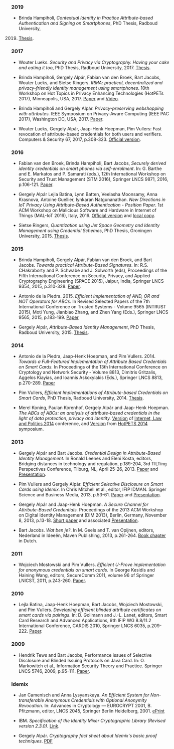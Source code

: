 ### 2019

* Brinda Hampiholi, *Contextual Identity in Practice Attribute-based
Authentication and Signing on Smartphones*, PhD Thesis, Radboud
University,
2019. [Thesis](https://privacybydesign.foundation/pdf/PhD_Thesis_Brinda.pdf).

### 2017

* Wouter Lueks. *Security and Privacy via Cryptography. Having your
  cake and eating it too*, PhD Thesis, Radboud University, 2017. [Thesis](https://wouterlueks.nl/assets/docs/thesis_lueks_def.pdf).

* Brinda Hampiholi, Gergely Alpár, Fabian van den Broek, Bart Jacobs,
  Wouter Lueks, and Sietse Ringers. *IRMA: practical, decentralized and
  privacy-friendly identity management using smartphones*. 10th
  Workshop on Hot Topics in Privacy Enhancing Technologies (HotPETs
  2017), Minneapolis, USA, 2017. [Paper](https://www.cs.ru.nl/~gergely/objects/2017_irma-hotpets.pdf) and [Video](https://www.youtube.com/watch?v=o2f-CTNvXY0&index=63&list=PLWSQygNuIsPf349Bl-ls2T3EelyJA9DS5).

* Brinda Hampiholi and Gergely Alpár. *Privacy-preserving webshopping
  with attributes.* IEEE Symposium on Privacy-Aware Computing (IEEE
  PAC 2017), Washington DC, USA, 2017. [Paper](http://www.cs.ru.nl/~brinda/publications/PAC-paper.pdf).

* Wouter Lueks, Gergely Alpár, Jaap-Henk Hoepman, Pim Vullers: Fast
  revocation of attribute-based credentials for both users and
  verifiers. Computers & Security 67, 2017, p.308-323. [Official
  version](https://doi.org/10.1016/j.cose.2016.11.018).

### 2016

* Fabian van den Broek, Brinda Hampiholi, Bart Jacobs, *Securely
  derived identity credentials on smart phones via self-enrolment*. In:
  G. Barthe and E. Markatos and P. Samarati (eds.), 12th International
  Workshop on Security and Trust Management (STM 2016), Springer LNCS
  9871, 2016, p.106-121. [Paper](http://www.cs.ru.nl/B.Jacobs/PAPERS/STM2016.pdf).

* Gergely Alpár Lejla Batina, Lynn Batten, Veelasha Moonsamy, Anna
  Krasnova, Antoine Guellier, Iynkaran Natgunanathan. *New Directions
  in IoT Privacy Using Attribute-Based Authentication - Position
  Paper*. 1st ACM Workshop on Malicious Software and Hardware in
  Internet of Things (MAL-IoT 2016), Italy, 2016. [Official
  version](http://dl.acm.org/citation.cfm?id=2911710) and [local
  copy](https://www.cs.ru.nl/~gergely/objects/2016_newdirections_acm.pdf).


* Sietse Ringers, *Quantization using Jet Space Geometry and Identity Management using Credential Schemes*, PhD Thesis,
  Groningen University, 2015. [Thesis](https://sietseringers.net/files/thesis.pdf).

### 2015

* Brinda Hampiholi, Gergely Alpár, Fabian van den Broek, and Bart
  Jacobs. *Towards practical Attribute-Based Signatures*. In:
  R.S. CHakraborty and P. Schwabe and J. Solworth (eds), Proceedings
  of the Fifth International Conference on Security, Privacy, and
  Applied Cryptography Engineering (SPACE 2015), Jaipur, India,
  Springer LNCS 9354, 2015, p.310-328. [Paper](http://www.cs.ru.nl/~gergely/objects/2015_ABS_Space.pdf).

* Antonio de la Piedra. 2015. *Efficient Implementation of AND, OR and
  NOT Operators for ABCs.* In Revised Selected Papers of the 7th
  International Conference on Trusted Systems - Volume 9565 (INTRUST
  2015), Moti Yung, Jianbiao Zhang, and Zhen Yang (Eds.),
  Springer LNCS 9565, 2015, p.183-199. [Paper](https://eprint.iacr.org/2015/1117.pdf)

* Gergely Alpár, *Attribute-Based Identity Management*, PhD Thesis,
  Radboud University, 2015. [Thesis](https://www.cs.ru.nl/~gergely/objects/thesis.pdf).

### 2014

* Antonio de la Piedra, Jaap-Henk Hoepman, and Pim
  Vullers. 2014. *Towards a Full-Featured Implementation of Attribute
  Based Credentials on Smart Cards.* In Proceedings of the 13th
  International Conference on Cryptology and Network Security - Volume
  8813, Dimitris Gritzalis, Aggelos Kiayias, and Ioannis Askoxylakis
  (Eds.), Springer LNCS 8813, p.270-289. [Paper](https://eprint.iacr.org/2014/684.pdf)

* Pim Vullers, *Efficient Implementations of Attribute-based
  Credentials on Smart Cards*, PhD Thesis, Radboud University, 2014. [Thesis](http://www.cs.ru.nl/~pim/publications/2014_phd_thesis.pdf).

* Merel Koning, Paulan Korenhof, Gergely Alpár and Jaap-Henk
  Hoepman. *The ABCs of ABCs: an analysis of attribute-based
  credentials in the light of data protection, privacy and identity.*
  [Version](http://www.cs.ru.nl/~gergely/objects/ABCs_IDP.pdf) of
  [Internet, Law and Politics
  2014](http://edcp.uoc.edu/symposia/idp2014/) conference, and
  [Version](http://www.cs.ru.nl/~gergely/objects/ABCs_HotPETS.pdf) from
  [HotPETS 2014](https://www.petsymposium.org/2014/hotpets.php) symposium.

### 2013

* Gergely Alpár and Bart Jacobs. *Credential Design in Attribute-Based
  Identity Management.* In Ronald Leenes and Eleni Kosta, editors,
  Bridging distances in technology and regulation, p.189-204, 3rd
  TILTing Perspectives Conference, Tilburg, NL, April 25-26, 2013.
  [Paper](http://www.cs.ru.nl/~gergely/objects/TILTing_Alpar-Jacobs_CredentialDesign.pdf)
  and
  [Presentation](http://www.cs.ru.nl/~gergely/objects/TILTing_Alpar-Jacobs_CredentialDesign.pdf).

* Pim Vullers and Gergely Alpár. *Efficient Selective Disclosure on
  Smart Cards using Idemix.* In Chris Mitchell et al., editor, IFIP
  IDMAN. Springer Science and Business Media, 2013,
  p.53-61. [Paper](http://www.cs.ru.nl/~pim/publications/2013_idman.pdf)
  and
  [Presentation](http://www.cs.ru.nl/~pim/talks/20130408_idman.pdf).

* Gergely Alpár and Jaap-Henk Hoepman. *A Secure Channel for
  Attribute-Based Credentials.* Proceedings of the 2013 ACM Workshop
  on Digital Identity Management (DIM 2013), Berlin, Germany, November
  8, 2013, p.13-18. [Short
  paper](http://www.cs.ru.nl/~gergely/objects/dim03s-alpar.pdf) and
  associated
  [Presentation](http://www.cs.ru.nl/~gergely/objects/IRMA_Channel_DIM_20131108.pdf).

* Bart Jacobs. *Wat ben je?*. In M. Geels and T. van Opijnen, editors,
  Nederland in Ideeën, Maven Publishing, 2013,
  p.261-264. [Book chapter](http://www.cs.ru.nl/B.Jacobs/PAPERS/WatBenJe-NederlandInIdeeen-2013.pdf)
  in Dutch.

### 2011

* Wojciech Mostowski and Pim Vullers. *Efficient U-Prove
  implementation for anonymous credentials on smart cards.* In George
  Kesidis and Haining Wang, editors, SecureComm 2011, volume 96 of
  Springer LNICST, 2011, p.243-260. [Paper](http://www.cs.ru.nl/~pim/publications/2011_securecomm.pdf).

### 2010

* Lejla Batina, Jaap-Henk Hoepman, Bart Jacobs, Wojciech Mostowski,
  and Pim Vullers. *Developing efficient blinded attribute
  certificates on smart cards via pairings*. In: D. Gollmann and
  J.-L. Lanet, editors, Smart Card Research and Advanced Applications,
  9th IFIP WG 8.8/11.2 International Conference, CARDIS 2010, Springer
  LNCS 6035,
  p.209-222. [Paper](http://www.cs.ru.nl/~pim/publications/2010_cardis.pdf).

### 2009

* Hendrik Tews and Bart Jacobs, Performance issues of Selective
  Disclosure and Blinded Issuing Protocols on Java Card. In:
  O. Markowitch et al., Information Security Theory and
  Practice. Springer LNCS 5746, 2009, p.95-111.
  [Paper](https://link.springer.com/content/pdf/10.1007%2F978-3-642-03944-7_8.pdf).

### Idemix

* Jan Camenisch and Anna Lysyanskaya.
  *An Efficient System for Non-transferable Anonymous Credentials
  with Optional Anonymity Revocation*. In: Advances in Cryptology — EUROCRYPT
  2001, B. Pfitzmann, editor, LNCS 2045, Springer Berlin Heidelberg, 2001.
  [ePrint](https://eprint.iacr.org/2001/019)

* IBM. *Specification of the Identity Mixer Cryptographic Library (Revised version 2.3.0)*.
  [Link](http://domino.research.ibm.com/library/cyberdig.nsf/1e4115aea78b6e7c85256b360066f0d4/eeb54ff3b91c1d648525759b004fbbb1?OpenDocument).

* Gergely Alpár. *Cryptography fact sheet about Idemix's basic proof techniques*.
  [PDF](https://privacybydesign.foundation/pdf/Idemix_overview.pdf)